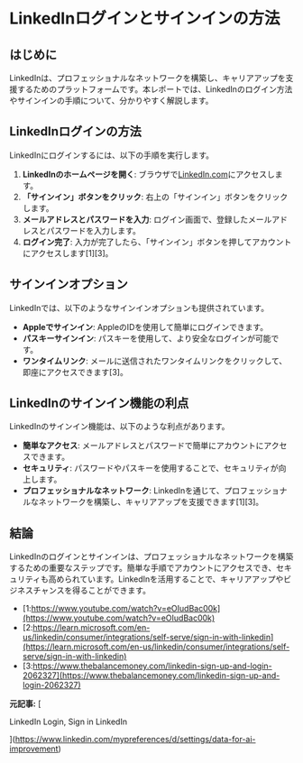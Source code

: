 # LinkedInログインとサインインの方法

## はじめに

LinkedInは、プロフェッショナルなネットワークを構築し、キャリアアップを支援するためのプラットフォームです。本レポートでは、LinkedInのログイン方法やサインインの手順について、分かりやすく解説します。

## LinkedInログインの方法

LinkedInにログインするには、以下の手順を実行します。

1. **LinkedInのホームページを開く**: ブラウザで[LinkedIn.com](https://www.linkedin.com/)にアクセスします。
2. **「サインイン」ボタンをクリック**: 右上の「サインイン」ボタンをクリックします。
3. **メールアドレスとパスワードを入力**: ログイン画面で、登録したメールアドレスとパスワードを入力します。
4. **ログイン完了**: 入力が完了したら、「サインイン」ボタンを押してアカウントにアクセスします[1][3]。

## サインインオプション

LinkedInでは、以下のようなサインインオプションも提供されています。

- **Appleでサインイン**: AppleのIDを使用して簡単にログインできます。
- **パスキーサインイン**: パスキーを使用して、より安全なログインが可能です。
- **ワンタイムリンク**: メールに送信されたワンタイムリンクをクリックして、即座にアクセスできます[3]。

## LinkedInのサインイン機能の利点

LinkedInのサインイン機能は、以下のような利点があります。

- **簡単なアクセス**: メールアドレスとパスワードで簡単にアカウントにアクセスできます。
- **セキュリティ**: パスワードやパスキーを使用することで、セキュリティが向上します。
- **プロフェッショナルなネットワーク**: LinkedInを通じて、プロフェッショナルなネットワークを構築し、キャリアアップを支援できます[1][3]。

## 結論

LinkedInのログインとサインインは、プロフェッショナルなネットワークを構築するための重要なステップです。簡単な手順でアカウントにアクセスでき、セキュリティも高められています。LinkedInを活用することで、キャリアアップやビジネスチャンスを得ることができます。
- [1:https://www.youtube.com/watch?v=eOIudBac00k](https://www.youtube.com/watch?v=eOIudBac00k)
- [2:https://learn.microsoft.com/en-us/linkedin/consumer/integrations/self-serve/sign-in-with-linkedin](https://learn.microsoft.com/en-us/linkedin/consumer/integrations/self-serve/sign-in-with-linkedin)
- [3:https://www.thebalancemoney.com/linkedin-sign-up-and-login-2062327](https://www.thebalancemoney.com/linkedin-sign-up-and-login-2062327)


**元記事:** [
 
 LinkedIn Login, Sign in LinkedIn
 
 ](https://www.linkedin.com/mypreferences/d/settings/data-for-ai-improvement)